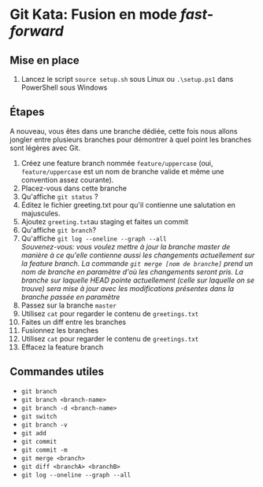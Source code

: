 # Git Kata: Fusion en mode _fast-forward_

## Mise en place

1. Lancez le script `source setup.sh` sous Linux ou `.\setup.ps1` dans PowerShell sous Windows

## Étapes

A nouveau, vous êtes dans une branche dédiée, cette fois nous allons jongler entre plusieurs branches pour démontrer à quel point les branches sont légères avec Git.

1. Créez une feature branch nommée `feature/uppercase` (oui, `feature/uppercase` est un nom de branche valide et même une convention assez courante).
1. Placez-vous dans cette branche
1. Qu'affiche `git status` ?
1. Éditez le fichier greeting.txt pour qu'il contienne une salutation en majuscules.
1. Ajoutez `greeting.txt`au staging et faites un commit
1. Qu'affiche `git branch`?
1. Qu'affiche `git log --oneline --graph --all`\
   *Souvenez-vous: vous voulez mettre à jour la branche master de manière à ce qu'elle contienne aussi les changements actuellement sur la feature branch. La commande `git merge [nom de branche]` prend un nom de branche en paramètre d'où les changements seront pris. La branche sur laquelle HEAD pointe actuellement (celle sur laquelle on se trouve) sera mise à jour avec les modifications présentes dans la branche passée en paramètre*
1. Passez sur la branche `master`
1. Utilisez `cat` pour regarder le contenu de `greetings.txt`
1. Faites un diff entre les branches
1. Fusionnez les branches
1. Utilisez `cat` pour regarder le contenu de `greetings.txt`
1. Effacez la feature branch

## Commandes utiles

- `git branch`
- `git branch <branch-name>`
- `git branch -d <branch-name>`
- `git switch`
- `git branch -v`
- `git add`
- `git commit`
- `git commit -m`
- `git merge <branch>`
- `git diff <branchA> <branchB>`
- `git log --oneline --graph --all`
